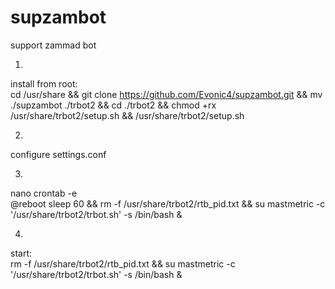 # supzambot
  support zammad bot
  
1.  
install from root:  
cd /usr/share && git clone https://github.com/Evonic4/supzambot.git && mv ./supzambot ./trbot2 && cd ./trbot2 && chmod +rx /usr/share/trbot2/setup.sh && /usr/share/trbot2/setup.sh

2.  
configure settings.conf  

3.  
nano crontab -e  
@reboot sleep 60 && rm -f /usr/share/trbot2/rtb_pid.txt && su mastmetric -c '/usr/share/trbot2/trbot.sh' -s /bin/bash &

4.  
start:  
rm -f /usr/share/trbot2/rtb_pid.txt && su mastmetric -c '/usr/share/trbot2/trbot.sh' -s /bin/bash &  
  
